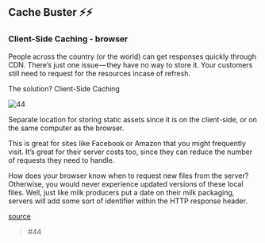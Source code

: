 ## Cache Buster ⚡️⚡️
### Client-Side Caching - browser

People across the country (or the world) can get responses quickly through CDN. There’s just one issue — they have no way to store it. Your customers still need to request for the resources incase of refresh.

The solution? Client-Side Caching

![44](https://user-images.githubusercontent.com/13570866/42724831-f52d0a84-8796-11e8-9b6b-66a6ece28452.png)

Separate location for storing static assets since it is on the client-side, or on the same computer as the browser.

This is great for sites like Facebook or Amazon that you might frequently visit. It’s great for their server costs too, since they can reduce the number of requests they need to handle.

How does your browser know when to request new files from the server? Otherwise, you would never experience updated versions of these local files. Well, just like milk producers put a date on their milk packaging, servers will add some sort of identifier within the HTTP response header.

[source](https://dev.to/kbk0125/web-caching-explained-by-buying-milk-at-the-supermarket-9k4?utm_source=mybridge&utm_medium=blog&utm_campaign=read_more)

> #44